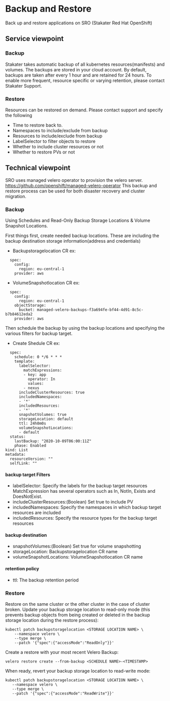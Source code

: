 # Backup and Restore

Back up and restore applications on SRO (Stakater Red Hat OpenShift)

## Service viewpoint
### Backup

Stakater takes automatic backup of all kubernetes resources(manifests) and volumes. The backups are stored in your cloud account. By default, backups are taken after every 1 hour and are retained for 24 hours. To enable more frequent, resource specific or varying retention, please contact Stakater Support.

### Restore

Resources can be restored on demand. Please contact support and specify the following 

- Time to restore back to.
- Namespaces to include/exclude from backup
- Resources to include/exclude from backup
- LabelSelector to filter objects to restore
- Whether to include cluster resources or not
- Whether to restore PVs or not

## Technical viewpoint
SRO uses managed velero operator to provision the velero server. https://github.com/openshift/managed-velero-operator
This backup and restore process can be used for both disaster recovery and cluster migration.

### Backup
Using Schedules and Read-Only Backup Storage Locations & Volume Snapshot Locations.

First things first, create needed backup locations.
These are including the backup destination storage information(address and credentials)
- Backupstoragelocation CR
ex:
~~~
  spec:
    config:
      region: eu-central-1
    provider: aws
~~~
- VolumeSnapshotlocation CR
ex:
~~~
  spec:
    config:
      region: eu-central-1
    objectStorage:
      bucket: managed-velero-backups-f3a694fe-bf44-4d91-8c5c-b7b84612eda2
    provider: aws
~~~
Then schedule the backup by using the backup locations and specifying the various filters for backup target.
- Create Shedule CR
ex:
~~~
  spec:
    schedule: 0 */6 * * *
    template:
      labelSelector:
        matchExpressions:
        - key: app
          operator: In
          values:
        - nexus
      includeClusterResources: true
      includedNamespaces:
      - '*'
      includedResources:
      - '*'
      snapshotVolumes: true
      storageLocation: default
      ttl: 24h0m0s
      volumeSnapshotLocations:
      - default
  status:
    lastBackup: "2020-10-09T06:00:11Z"
    phase: Enabled
kind: List
metadata:
  resourceVersion: ""
  selfLink: ""
~~~
#### backup target Filters
- labelSelector: Specify the labels for the backup target resources
   MatchExpression has several operators such as In, NotIn, Exists and DoesNotExist.
- includeClusterResources:(Boolean) Set true to include PV
- includedNamespaces: Specify the namespaces in which backup target resources are included
- includedResources: Specify the resource types for the backup target resources
#### backup destination
- snapshotVolumes:(Boolean) Set true for volume snapshotting
- storageLocation: Backupstoragelocation CR name
- volumeSnapshotLocations: VolumeSnapshotlocation CR name
#### retention policy
- ttl: The backup retention period

### Restore
Restore on the same cluster or the other cluster in the case of cluster broken.
Update your backup storage location to read-only mode (this prevents backup objects from being created or deleted in the backup storage location during the restore process):
~~~
kubectl patch backupstoragelocation <STORAGE LOCATION NAME> \
    --namespace velero \
    --type merge \
    --patch '{"spec":{"accessMode":"ReadOnly"}}'
~~~
Create a restore with your most recent Velero Backup:
~~~
velero restore create --from-backup <SCHEDULE NAME>-<TIMESTAMP>
~~~
When ready, revert your backup storage location to read-write mode:
~~~
kubectl patch backupstoragelocation <STORAGE LOCATION NAME> \
   --namespace velero \
   --type merge \
   --patch '{"spec":{"accessMode":"ReadWrite"}}'
~~~
